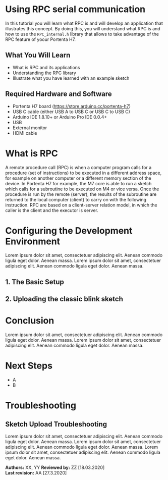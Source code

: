 # Using RPC serial communication
In this tutorial you will learn what RPC is and will develop an application that illustrates this concept. By doing this, you will understand what RPC is and how to use the `RPC_internal.h` library that allows to take advantage of the RPC feature of yoour Portenta H7.    

## What You Will Learn
-   What is RPC and its applications
-   Understanding the RPC library
-   Illustrate what you have learned with an example sketch

## Required Hardware and Software
-   Portenta H7 board (<https://store.arduino.cc/portenta-h7>)
-   USB C cable (either USB A to USB C or USB C to USB C)
-   Arduino IDE 1.8.10+  or Arduino Pro IDE 0.0.4+
-   USB
-   External monitor
-   HDMI cable

# What is RPC
A remote procedure call (RPC) is when a computer program calls for a procedure (set of instructions) to be executed in a different address space, for example on another computer or a different memory section of the device. In Portenta H7 for example, the M7 core is able to run a sketch which calls for a subroutine to be executed on M4 or vice versa. Once the procedure is run by the remote (server), the results of the subroutine are returned to the local computer (client) to carry on with the following instruction. RPC are based on a client-server relation model, in which the caller is the client and the executor is server.







# Configuring the Development Environment
Lorem ipsum dolor sit amet, consectetuer adipiscing elit. Aenean commodo ligula eget dolor. Aenean massa. Lorem ipsum dolor sit amet, consectetuer adipiscing elit. Aenean commodo ligula eget dolor. Aenean massa.

## 1. The Basic Setup


## 2. Uploading the classic blink sketch


# Conclusion
Lorem ipsum dolor sit amet, consectetuer adipiscing elit. Aenean commodo ligula eget dolor. Aenean massa. Lorem ipsum dolor sit amet, consectetuer adipiscing elit. Aenean commodo ligula eget dolor. Aenean massa.  

# Next Steps
-   A
-   B

# Troubleshooting
## Sketch Upload Troubleshooting
Lorem ipsum dolor sit amet, consectetuer adipiscing elit. Aenean commodo ligula eget dolor. Aenean massa. Lorem ipsum dolor sit amet, consectetuer adipiscing elit. Aenean commodo ligula eget dolor. Aenean massa. Lorem ipsum dolor sit amet, consectetuer adipiscing elit. Aenean commodo ligula eget dolor. Aenean massa.

**Authors:** XX, YY
**Reviewed by:** ZZ [18.03.2020]  
**Last revision:** AA [27.3.2020]
